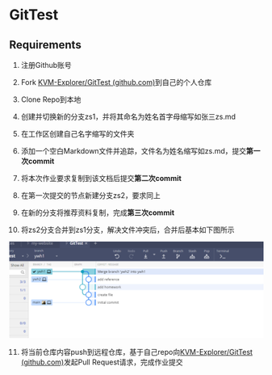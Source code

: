 # GitTest

## Requirements

1. 注册Github账号
  
2. Fork [KVM-Explorer/GitTest (github.com)](https://github.com/KVM-Explorer/GitTest)到自己的个人仓库
  
3. Clone Repo到本地
  
4. 创建并切换新的分支zs1，并将其命名为姓名首字母缩写如张三zs.md
  
5. 在工作区创建自己名字缩写的文件夹
  
6. 添加一个空白Markdown文件并追踪，文件名为姓名缩写如zs.md，提交**第一次commit**
  
7. 将本次作业要求复制到该文档后提交**第二次commit**
  
8. 在第一次提交的节点新建分支zs2，要求同上
  
9. 在新的分支将推荐资料复制，完成**第三次commit**
  
10. 将zs2分支合并到zs1分支，解决文件冲突后，合并后基本如下图所示

![](images/2022-09-24-18-42-44-image.png)
  
11. 将当前仓库内容push到远程仓库，基于自己repo向[KVM-Explorer/GitTest (github.com)](https://github.com/KVM-Explorer/GitTest)发起Pull Request请求，完成作业提交